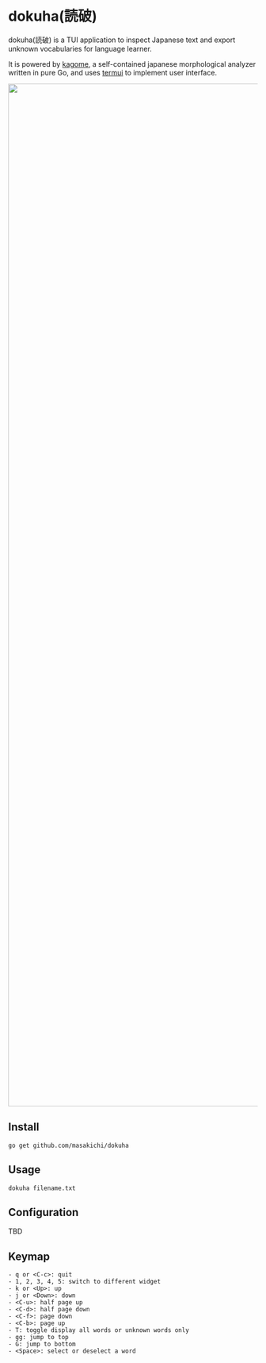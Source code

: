 # dokuha(読破)

dokuha(読破) is a TUI application to inspect Japanese text and export unknown vocabularies for language learner.

It is powered by [kagome](https://github.com/ikawaha/kagome), a self-contained japanese morphological analyzer written in pure Go, and uses [termui](https://github.com/gizak/termui) to implement user interface.

<p align="center">
    <img width="2060" alt="dokuha 読破 preview" src="https://user-images.githubusercontent.com/1995921/62284935-9d117200-b48f-11e9-9b30-b54231d372a0.gif">
</p>


## Install


```shell
go get github.com/masakichi/dokuha
```

## Usage

`dokuha filename.txt`

## Configuration

TBD

## Keymap

```
- q or <C-c>: quit
- 1, 2, 3, 4, 5: switch to different widget
- k or <Up>: up
- j or <Down>: down
- <C-u>: half page up
- <C-d>: half page down
- <C-f>: page down
- <C-b>: page up
- T: toggle display all words or unknown words only
- gg: jump to top
- G: jump to bottom
- <Space>: select or deselect a word

```

